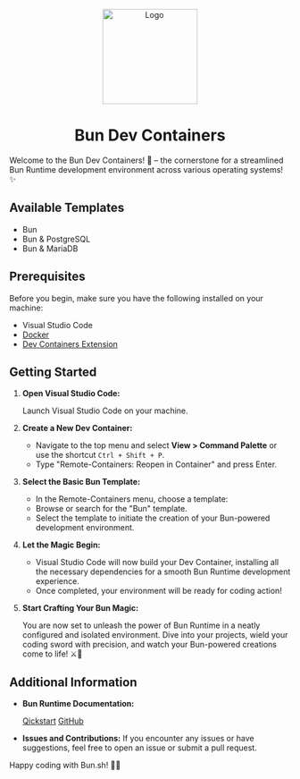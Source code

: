 <p align="center">
  <a href="https://bun.sh"><img src="https://user-images.githubusercontent.com/709451/182802334-d9c42afe-f35d-4a7b-86ea-9985f73f20c3.png" alt="Logo" height=170></a>
</p>
<h1 align="center">Bun Dev Containers</h1>

Welcome to the Bun Dev Containers! 🚀 – the cornerstone for a streamlined Bun Runtime development environment across various operating systems! ✨

## Available Templates

- Bun
- Bun & PostgreSQL
- Bun & MariaDB

## Prerequisites

Before you begin, make sure you have the following installed on your machine:

- Visual Studio Code
- [Docker](https://www.docker.com/)
- [Dev Containers Extension](https://marketplace.visualstudio.com/items?itemName=ms-vscode-remote.remote-containers)

## Getting Started

1. **Open Visual Studio Code:**
    
    Launch Visual Studio Code on your machine.
    
2. **Create a New Dev Container:**
    
    - Navigate to the top menu and select **View > Command Palette** or use the shortcut `Ctrl + Shift + P`.
    - Type "Remote-Containers: Reopen in Container" and press Enter.
3. **Select the Basic Bun Template:**
    
    - In the Remote-Containers menu, choose a template:
    - Browse or search for the "Bun" template.
    - Select the template to initiate the creation of your Bun-powered development environment.
4. **Let the Magic Begin:**
    
    - Visual Studio Code will now build your Dev Container, installing all the necessary dependencies for a smooth Bun Runtime development experience.
    - Once completed, your environment will be ready for coding action!
5. **Start Crafting Your Bun Magic:**
    
    You are now set to unleash the power of Bun Runtime in a neatly configured and isolated environment. Dive into your projects, wield your coding sword with precision, and watch your Bun-powered creations come to life! ⚔️🚀

## Additional Information

- **Bun Runtime Documentation:**

  [Qickstart](https://bun.sh/docs/quickstart)
  [GitHub](https://github.com/oven-sh/bun)

- **Issues and Contributions:**
  If you encounter any issues or have suggestions, feel free to open an issue or submit a pull request.

Happy coding with Bun.sh! 🍔✨
